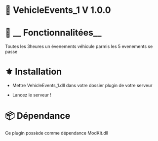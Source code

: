 #  📗 __VehicleEvents_1 V 1.0.0__

#  🔧 __ Fonctionnalitées__

Toutes les 3heures un évenements véhicule parmis les 5 evenements se passe

#  ⚜️ __Installation__
 - Mettre VehicleEvents_1.dll dans votre dossier plugin  de votre serveur 

 - Lancez le serveur !

#  📦 __Dépendance__

Ce plugin possède comme dépendance ModKit.dll
